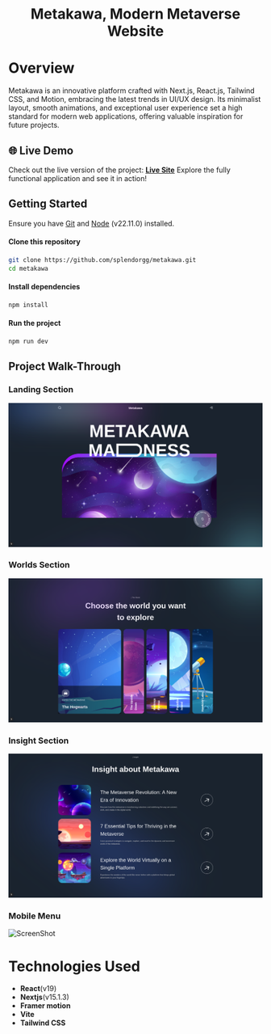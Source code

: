 <h1 align="center">Metakawa, Modern Metaverse Website</h1>

# Overview
Metakawa is an innovative platform crafted with Next.js, React.js, Tailwind CSS, and Motion, embracing the latest trends in UI/UX design. Its minimalist layout, smooth animations, and exceptional user experience set a high standard for modern web applications, offering valuable inspiration for future projects.


## 🌐 Live Demo
Check out the live version of the project: [**Live Site**](https://metakawa.vercel.app/)
Explore the fully functional application and see it in action!

## Getting Started
Ensure you have [Git](https://git-scm.com/) and [Node](https://nodejs.org/en) (v22.11.0) installed.

#### Clone this repository
```bash
git clone https://github.com/splendorgg/metakawa.git
cd metakawa
```

#### Install dependencies
```bash
npm install
```

#### Run the project
```bash
npm run dev
```

## Project Walk-Through

### Landing Section
![ScreenShot](/public/readme/2.png)

### Worlds Section
![ScreenShot](/public/readme/1.png)

### Insight Section
![ScreenShot](/public/readme/3.png)

### Mobile Menu
![ScreenShot](/public/mobile.png)


# Technologies Used
- **React**(v19)
- **Nextjs**(v15.1.3)
- **Framer motion**
- **Vite**
- **Tailwind CSS**